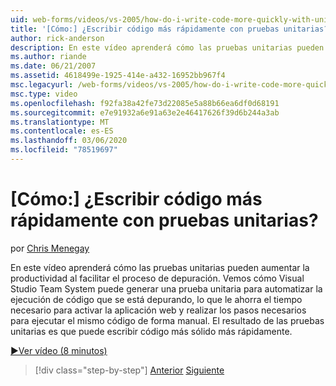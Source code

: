 ```yaml
---
uid: web-forms/videos/vs-2005/how-do-i-write-code-more-quickly-with-unit-tests
title: '[Cómo:] ¿Escribir código más rápidamente con pruebas unitarias? | Microsoft Docs'
author: rick-anderson
description: En este vídeo aprenderá cómo las pruebas unitarias pueden aumentar la productividad al facilitar el proceso de depuración. Vemos cómo Visual Studio Team System puede generar un U...
ms.author: riande
ms.date: 06/21/2007
ms.assetid: 4618499e-1925-414e-a432-16952bb967f4
msc.legacyurl: /web-forms/videos/vs-2005/how-do-i-write-code-more-quickly-with-unit-tests
msc.type: video
ms.openlocfilehash: f92fa38a42fe73d22085e5a88b66ea6df0d68191
ms.sourcegitcommit: e7e91932a6e91a63e2e46417626f39d6b244a3ab
ms.translationtype: MT
ms.contentlocale: es-ES
ms.lasthandoff: 03/06/2020
ms.locfileid: "78519697"
---
```

# <a name="how-do-i-write-code-more-quickly-with-unit-tests"></a>[Cómo:] ¿Escribir código más rápidamente con pruebas unitarias?

por [Chris Menegay](https://twitter.com/CMenegay)

En este vídeo aprenderá cómo las pruebas unitarias pueden aumentar la productividad al facilitar el proceso de depuración. Vemos cómo Visual Studio Team System puede generar una prueba unitaria para automatizar la ejecución de código que se está depurando, lo que le ahorra el tiempo necesario para activar la aplicación web y realizar los pasos necesarios para ejecutar el mismo código de forma manual. El resultado de las pruebas unitarias es que puede escribir código más sólido más rápidamente.

[&#9654;Ver vídeo (8 minutos)](https://channel9.msdn.com/Blogs/ASP-NET-Site-Videos/how-do-i-write-code-more-quickly-with-unit-tests)

> [!div class="step-by-step"]
> [Anterior](how-do-i-create-my-own-bug-work-item.md)
> [Siguiente](how-do-i-practice-test-driven-development.md)
